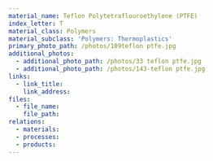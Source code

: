 ```yaml
---
material_name: Teflon Polytetraflouroethylene (PTFE)
index_letter: T
material_class: Polymers
material_subclass: 'Polymers: Thermoplastics'
primary_photo_path: /photos/109teflon ptfe.jpg
additional_photos:
  - additional_photo_path: /photos/33 teflon ptfe.jpg
  - additional_photo_path: /photos/143-teflon ptfe.jpg
links:
  - link_title:
    link_address:
files:
  - file_name:
    file_path:
relations:
  - materials:
  - processes:
  - products:
---
```



